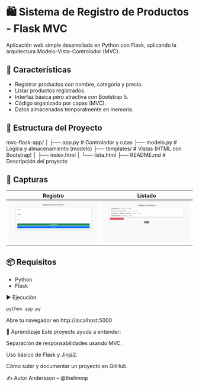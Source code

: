 # 🛍️ Sistema de Registro de Productos - Flask MVC

Aplicación web simple desarrollada en Python con Flask, aplicando la arquitectura Modelo-Vista-Controlador (MVC).

## 🚀 Características

- Registrar productos con nombre, categoría y precio.
- Listar productos registrados.
- Interfaz básica pero atractiva con Bootstrap 5.
- Código organizado por capas (MVC).
- Datos almacenados temporalmente en memoria.

## 📂 Estructura del Proyecto

mvc-flask-app/
│
├── app.py # Controlador y rutas
├── modelo.py # Lógica y almacenamiento (modelo)
├── templates/ # Vistas (HTML con Bootstrap)
│ ├── index.html
│ └── lista.html
├── README.md # Descripción del proyecto

## 📸 Capturas

| Registro | Listado |
|----------|---------|
| ![Formulario](capturas/formulario.png) | ![Listado](capturas/lista.png) |

## 📦 Requisitos

- Python  
- Flask

▶️ Ejecución

```bash
python app.py
```
Abre tu navegador en http://localhost:5000

🧠 Aprendizaje
Este proyecto ayuda a entender:

Separación de responsabilidades usando MVC.

Uso básico de Flask y Jinja2.

Cómo subir y documentar un proyecto en GitHub.

✍️ Autor
Andersson – @thelimmp